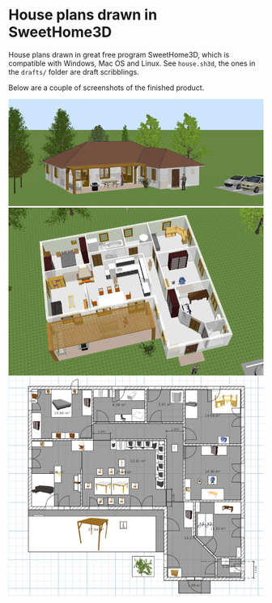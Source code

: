 # House plans drawn in SweetHome3D

House plans drawn in great free program SweetHome3D, which is compatible with Windows, Mac OS and Linux.
See `house.sh3d`, the ones in the `drafts/` folder are draft scribblings.

Below are a couple of screenshots of the finished product.

![outside](https://raw.githubusercontent.com/xTrinch/sweethome3d-house-plans/master/outside.png)
![ground floor](https://raw.githubusercontent.com/xTrinch/sweethome3d-house-plans/master/ground-floor.png)
![floor plan](https://raw.githubusercontent.com/xTrinch/sweethome3d-house-plans/master/floor-plan.png)
